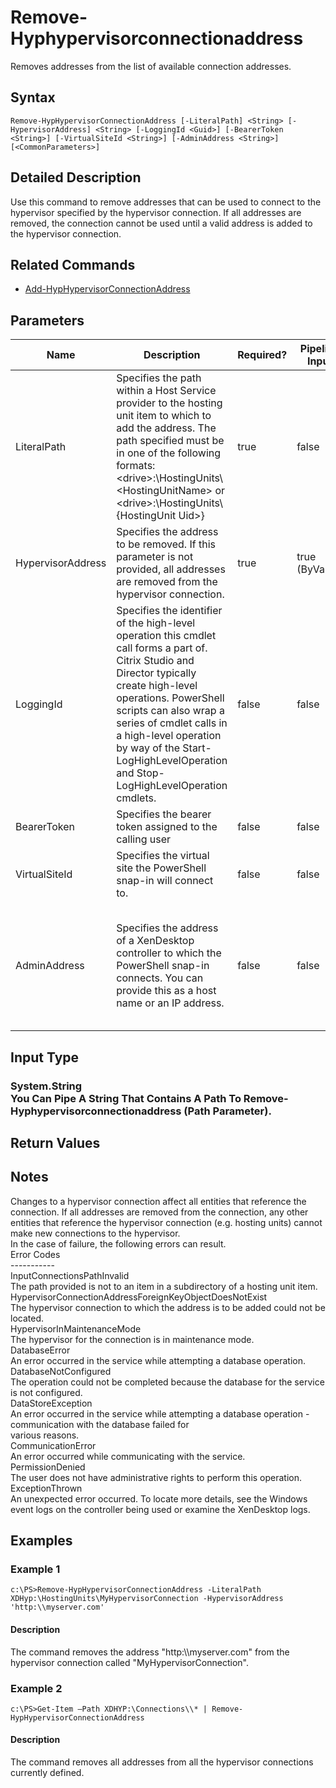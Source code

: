 ﻿
# Remove-Hyphypervisorconnectionaddress
Removes addresses from the list of available connection addresses.
## Syntax
```
Remove-HypHypervisorConnectionAddress [-LiteralPath] <String> [-HypervisorAddress] <String> [-LoggingId <Guid>] [-BearerToken <String>] [-VirtualSiteId <String>] [-AdminAddress <String>] [<CommonParameters>]
```
## Detailed Description
Use this command to remove addresses that can be used to connect to the hypervisor specified by the hypervisor connection.  If all addresses are removed, the connection cannot be used until a valid address is added to the hypervisor connection.


## Related Commands

* [Add-HypHypervisorConnectionAddress](../Add-HypHypervisorConnectionAddress/)
## Parameters
| Name   | Description | Required? | Pipeline Input | Default Value |
| --- | --- | --- | --- | --- |
| LiteralPath | Specifies the path within a Host Service provider to the hosting unit item to which to add the address. The path specified must be in one of the following formats: &lt;drive&gt;:\\HostingUnits\\&lt;HostingUnitName&gt; or  &lt;drive&gt;:\\HostingUnits\\{HostingUnit Uid&gt;} | true | false |  |
| HypervisorAddress | Specifies the address to be removed.  If this parameter is not provided, all addresses are removed from the hypervisor connection. | true | true (ByValue) |  |
| LoggingId | Specifies the identifier of the high-level operation this cmdlet call forms a part of. Citrix Studio and Director typically create high-level operations. PowerShell scripts can also wrap a series of cmdlet calls in a high-level operation by way of the Start-LogHighLevelOperation and Stop-LogHighLevelOperation cmdlets. | false | false |  |
| BearerToken | Specifies the bearer token assigned to the calling user | false | false |  |
| VirtualSiteId | Specifies the virtual site the PowerShell snap-in will connect to. | false | false |  |
| AdminAddress | Specifies the address of a XenDesktop controller to which the PowerShell snap-in connects.  You can provide this as a host name or an IP address. | false | false | LocalHost. Once a value is provided by any cmdlet, this value becomes the default. |

## Input Type

### System.String<br>    You Can Pipe A String That Contains A Path To Remove-Hyphypervisorconnectionaddress (Path Parameter).

## Return Values

### 

## Notes
Changes to a hypervisor connection affect all entities that reference the connection. If all addresses are removed from the connection, any other entities that reference the hypervisor connection (e.g. hosting units) cannot make new connections to the hypervisor.<br>    In the case of failure, the following errors can result.<br>    Error Codes<br>    -----------<br>    InputConnectionsPathInvalid<br>    The path provided is not to an item in a subdirectory of a hosting unit item.<br>    HypervisorConnectionAddressForeignKeyObjectDoesNotExist<br>    The hypervisor connection to which the address is to be added could not be located.<br>    HypervisorInMaintenanceMode<br>    The hypervisor for the connection is in maintenance mode.<br>    DatabaseError<br>    An error occurred in the service while attempting a database operation.<br>    DatabaseNotConfigured<br>    The operation could not be completed because the database for the service is not configured.<br>    DataStoreException<br>    An error occurred in the service while attempting a database operation - communication with the database failed for<br>    various reasons.<br>    CommunicationError<br>    An error occurred while communicating with the service.<br>    PermissionDenied<br>    The user does not have administrative rights to perform this operation.<br>    ExceptionThrown<br>    An unexpected error occurred.  To locate more details, see the Windows event logs on the controller being used or examine the XenDesktop logs.
## Examples

### Example 1
```
c:\PS>Remove-HypHypervisorConnectionAddress -LiteralPath XDHyp:\HostingUnits\MyHypervisorConnection -HypervisorAddress 'http:\\myserver.com'
```
#### Description
The command removes the address "http:\\\\myserver.com" from the hypervisor connection called "MyHypervisorConnection".
### Example 2
```
c:\PS>Get-Item –Path XDHYP:\Connections\\* | Remove-HypHypervisorConnectionAddress
```
#### Description
The command removes all addresses from all the hypervisor connections currently defined.
